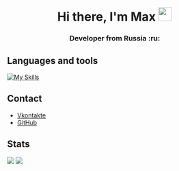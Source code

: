 <h1 align="center">Hi there, I'm Max
<img src="https://github.com/blackcater/blackcater/raw/main/images/Hi.gif" height="32"/></h1>
<h3 align="center">Developer from Russia :ru:</h3>

<h2>Languages and tools</h2>

[![My Skills](https://skillicons.dev/icons?i=github,python,cs,mysql,html,css,bootstrap)](https://skillicons.dev)

<h2>Contact</h2>
<ul>
  <li><a href="https://vk.com/mkorealm">Vkontakte</a></li>
  <li><a href="https://github.com/MKoreallycool">GitHub</a></li>
</ul>

<h2>Stats</h2>
<img src="https://github-profile-summary-cards.vercel.app/api/cards/profile-details?username=mkorealm&theme=transparent"/>
<img src="https://github-readme-stats.vercel.app/api?username=mkorealm&show_icons=true&theme=transparent"/>
